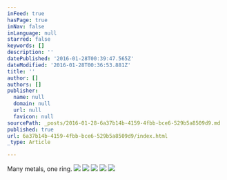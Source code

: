```yaml
---
inFeed: true
hasPage: true
inNav: false
inLanguage: null
starred: false
keywords: []
description: ''
datePublished: '2016-01-28T00:39:47.565Z'
dateModified: '2016-01-28T00:36:53.881Z'
title: ''
author: []
authors: []
publisher:
  name: null
  domain: null
  url: null
  favicon: null
sourcePath: _posts/2016-01-28-6a37b14b-4159-4fbb-bce6-529b5a8509d9.md
published: true
url: 6a37b14b-4159-4fbb-bce6-529b5a8509d9/index.html
_type: Article

---
```

Many metals, one ring.
![](https://the-grid-user-content.s3-us-west-2.amazonaws.com/46b88619-130f-4ef2-9cf7-58c969bd327d.png)
![](https://the-grid-user-content.s3-us-west-2.amazonaws.com/a1072fba-56e1-4844-b9bd-48f140b7c66d.png)
![](https://the-grid-user-content.s3-us-west-2.amazonaws.com/c8af4ccd-f0e2-4b8a-9037-95c050ff27f0.png)
![](https://the-grid-user-content.s3-us-west-2.amazonaws.com/5791ca59-3f1a-43a2-aac4-fef175445d82.png)
![](https://the-grid-user-content.s3-us-west-2.amazonaws.com/2c790081-9f5d-48bb-8cf0-11eb56b9306f.png)